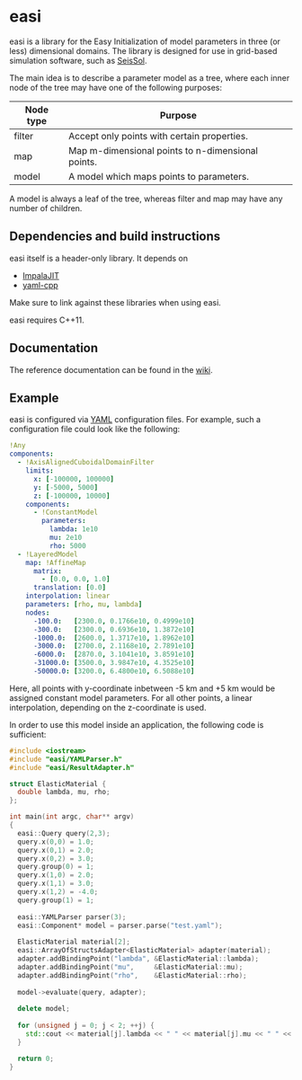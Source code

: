# easi

easi is a library for the Easy Initialization of model parameters in three (or less) dimensional domains.
The library is designed for use in grid-based simulation software, such as [SeisSol](https://github.com/SeisSol/SeisSol).

The main idea is to describe a parameter model as a tree, where each inner node of the tree may have one
of the following purposes:

| Node type     | Purpose |
| ------------- | ------- |
| filter        | Accept only points with certain properties. |
| map           | Map m-dimensional points to n-dimensional points. |
| model         | A model which maps points to parameters. |

A model is always a leaf of the tree, whereas filter and map may have any number of children.

## Dependencies and build instructions
easi itself is a header-only library. It depends on

* [ImpalaJIT](https://github.com/Manuel1605/ImpalaJIT)
* [yaml-cpp](https://github.com/jbeder/yaml-cpp)

Make sure to link against these libraries when using easi.

easi requires C++11.

## Documentation
The reference documentation can be found in the [wiki](https://github.com/SeisSol/easi/wiki).

## Example
easi is configured via [YAML](http://yaml.org) configuration files. For example, such a configuration file
could look like the following:
```YAML
!Any
components:
  - !AxisAlignedCuboidalDomainFilter
    limits:
      x: [-100000, 100000]
      y: [-5000, 5000]
      z: [-100000, 10000]
    components:
      - !ConstantModel
        parameters:
          lambda: 1e10
          mu: 2e10
          rho: 5000
  - !LayeredModel
    map: !AffineMap
      matrix:
        - [0.0, 0.0, 1.0]
      translation: [0.0]
    interpolation: linear
    parameters: [rho, mu, lambda]
    nodes:
      -100.0:   [2300.0, 0.1766e10, 0.4999e10]
      -300.0:   [2300.0, 0.6936e10, 1.3872e10]
      -1000.0:  [2600.0, 1.3717e10, 1.8962e10]
      -3000.0:  [2700.0, 2.1168e10, 2.7891e10]
      -6000.0:  [2870.0, 3.1041e10, 3.8591e10]
      -31000.0: [3500.0, 3.9847e10, 4.3525e10]
      -50000.0: [3200.0, 6.4800e10, 6.5088e10] 
```
Here, all points with y-coordinate inbetween -5 km and +5 km would be assigned constant model parameters.
For all other points, a linear interpolation, depending on the z-coordinate is used.

In order to use this model inside an application, the following code is sufficient:

```c++
#include <iostream>
#include "easi/YAMLParser.h"
#include "easi/ResultAdapter.h"

struct ElasticMaterial {
  double lambda, mu, rho;
};

int main(int argc, char** argv)
{
  easi::Query query(2,3);
  query.x(0,0) = 1.0;
  query.x(0,1) = 2.0;
  query.x(0,2) = 3.0;
  query.group(0) = 1;
  query.x(1,0) = 2.0;
  query.x(1,1) = 3.0;
  query.x(1,2) = -4.0;
  query.group(1) = 1;
  
  easi::YAMLParser parser(3);
  easi::Component* model = parser.parse("test.yaml");  
  
  ElasticMaterial material[2];
  easi::ArrayOfStructsAdapter<ElasticMaterial> adapter(material);
  adapter.addBindingPoint("lambda", &ElasticMaterial::lambda);
  adapter.addBindingPoint("mu",     &ElasticMaterial::mu);
  adapter.addBindingPoint("rho",    &ElasticMaterial::rho);
  
  model->evaluate(query, adapter);
  
  delete model;
  
  for (unsigned j = 0; j < 2; ++j) {
    std::cout << material[j].lambda << " " << material[j].mu << " " << material[j].rho << std::endl;
  }  

  return 0;
}

```

